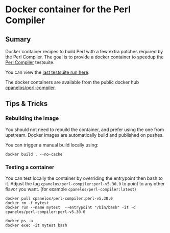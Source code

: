 # Docker container for the Perl Compiler

## Sumary

Docker container recipes to build Perl with a few extra patches required by the Perl Compiler.
The goal is to provide a docker container to speedup the [Perl Compiler](https://github.com/atoomic/perl-compiler) testsuite.

You can view the [last testsuite run here](https://github.com/atoomic/perl-compiler/actions).

The docker containers are available from the public docker hub [cpanelos/perl-compiler](https://hub.docker.com/repository/docker/cpanelos/perl-compiler/general).

## Tips & Tricks

### Rebuilding the image

You should not need to rebuild the container, and prefer using the one from upstream.
Docker images are automatically build and published on pushes.

You can trigger a manual build locally using:

    docker build . --no-cache

### Testing a container

You can test locally the container by overriding the entrypoint then bash to it.
Adjust the tag `cpanelos/perl-compiler:perl-v5.30.0` to point to any other flavor you want.
(for example `cpanelos/perl-compiler:latest`)

    docker pull cpanelos/perl-compiler:perl-v5.30.0
    docker rm -f mytest
    docker run --name mytest  --entrypoint "/bin/bash" -it -d cpanelos/perl-compiler:perl-v5.30.0

    docker ps -a
    docker exec -it mytest bash
